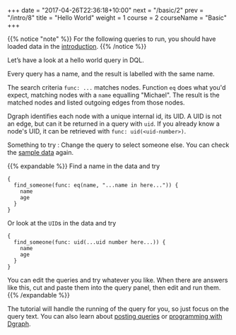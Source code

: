 +++
date = "2017-04-26T22:36:18+10:00"
next = "/basic/2"
prev = "/intro/8"
title = "Hello World"
weight = 1
course = 2
courseName = "Basic"
+++

{{% notice "note" %}} For the following queries to run, you should have loaded
data in the [introduction](../../intro/3/). {{% /notice %}}

Let’s have a look at a hello world query in DQL.

Every query has a name, and the result is labelled with the same name.

The search criteria `func: ...` matches nodes. Function `eq` does what you'd
expect, matching nodes with a `name` equalling "Michael". The result is the
matched nodes and listed outgoing edges from those nodes.

Dgraph identifies each node with a unique internal id, its UID. A UID is not an
edge, but can it be returned in a query with `uid`. If you already know a node's
UID, it can be retrieved with `func: uid(<uid-number>)`.

Something to try : Change the query to select someone else. You can check the
[sample data](../../intro/4) again.

{{% expandable %}} Find a name in the data and try

```
{
  find_someone(func: eq(name, "...name in here...")) {
    name
    age
  }
}
```

Or look at the `UID`s in the data and try

```
{
  find_someone(func: uid(...uid number here...)) {
    name
    age
  }
}
```

You can edit the queries and try whatever you like. When there are answers like
this, cut and paste them into the query panel, then edit and run them.
{{% /expandable %}}

The tutorial will handle the running of the query for you, so just focus on the
query text. You can also learn about
[posting queries](https://dgraph.io/docs/get-started/#step-3-run-queries) or
[programming with Dgraph](https://dgraph.io/docs/clients/).
